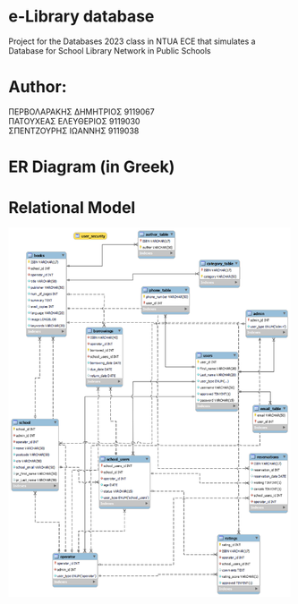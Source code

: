 # e-Library database
Project for the Databases 2023 class in NTUA ECE that simulates a Database for School Library Network in Public Schools
# Author:
ΠΕΡΒΟΛΑΡΑΚΗΣ ΔΗΜΗΤΡΙΟΣ  9119067\
ΠΑΤΟΥΧΕΑΣ ΕΛΕΥΘΕΡΙΟΣ 9119030 \
ΣΠΕΝΤΖΟΥΡΗΣ ΙΩΑΝΝΗΣ 9119038

# ER Diagram (in Greek)
# Relational Model
![Alt text](https://github.com/pervolarakis2001/Library-database/blob/main/Relational_schema.png)
